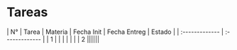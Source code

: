 # Tareas

| N°     | Tarea     | Materia | Fecha Init | Fecha Entreg | Estado |
| :------------- | :------------- |
| 1 | | | | | |
| 2 ||||||
